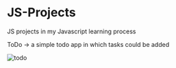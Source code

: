 # JS-Projects
JS projects in my Javascript learning process 

ToDo -> a simple todo app in which tasks could be added

![todo](https://user-images.githubusercontent.com/77495573/183842690-70445007-84da-4259-9c48-2f1d3e3d13d7.png)

